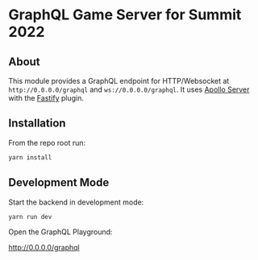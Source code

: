# GraphQL Game Server for Summit 2022

## About

This module provides a GraphQL endpoint for HTTP/Websocket at `http://0.0.0.0/graphql` and `ws://0.0.0.0/graphql`.  It uses [Apollo Server](https://www.apollographql.com/docs/apollo-server/getting-started/) with the [Fastify](https://www.apollographql.com/docs/apollo-server/integrations/middleware/#apollo-server-fastify) plugin.

## Installation

From the repo root run:

```bash
yarn install
```

## Development Mode

Start the backend in development mode:

```bash
yarn run dev
```

Open the GraphQL Playground:

http://0.0.0.0/graphql
